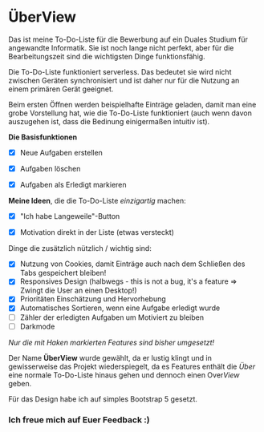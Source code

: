 # <i class="fa-solid fa-list-check"></i> ÜberView

Das ist meine To-Do-Liste für die Bewerbung auf ein Duales Studium für angewandte Informatik. Sie ist noch lange nicht perfekt, aber für die Bearbeitungszeit sind die wichtigsten Dinge funktionsfähig.

Die To-Do-Liste funktioniert serverless. Das bedeutet sie wird nicht zwischen Geräten synchronisiert und ist daher nur für die Nutzung an einem primären Gerät geeignet.

Beim ersten Öffnen werden beispielhafte Einträge geladen, damit man eine grobe Vorstellung hat, wie die To-Do-Liste funktioniert (auch wenn davon auszugehen ist, dass die Bedinung einigermaßen intuitiv ist).


**Die Basisfunktionen**
- [x] Neue Aufgaben erstellen
- [x] Aufgaben löschen
- [x] Aufgaben als Erledigt markieren


**Meine Ideen**, die die To-Do-Liste *einzigartig* machen:
- [x] "Ich habe Langeweile"-Button
- [x] Motivation direkt in der Liste (etwas versteckt)


Dinge die zusätzlich nützlich / wichtig sind:
- [x] Nutzung von Cookies, damit Einträge auch nach dem Schließen des Tabs gespeichert bleiben!
- [x] Responsives Design (halbwegs - this is not a bug, it's a feature => Zwingt die User an einen Desktop!)
- [x] Prioritäten Einschätzung und Hervorhebung
- [x] Automatisches Sortieren, wenn eine Aufgabe erledigt wurde
- [ ] Zähler der erledigten Aufgaben um Motiviert zu bleiben
- [ ] Darkmode

*Nur die mit Haken markierten Features sind bisher umgesetzt!*


Der Name **ÜberView** wurde gewählt, da er lustig klingt und in gewisserweise das Projekt wiederspiegelt, da es Features enthält die *Über* eine normale To-Do-Liste hinaus gehen und dennoch einen Over*View* geben.

Für das Design habe ich auf simples Bootstrap 5 gesetzt.



### Ich freue mich auf Euer Feedback :)